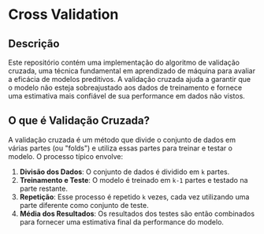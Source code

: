 # Cross Validation
## Descrição

Este repositório contém uma implementação do algoritmo de validação cruzada, uma técnica fundamental em aprendizado de máquina para avaliar a eficácia de modelos preditivos. A validação cruzada ajuda a garantir que o modelo não esteja sobreajustado aos dados de treinamento e fornece uma estimativa mais confiável de sua performance em dados não vistos.

## O que é Validação Cruzada?

A validação cruzada é um método que divide o conjunto de dados em várias partes (ou "folds") e utiliza essas partes para treinar e testar o modelo. O processo típico envolve:

1. **Divisão dos Dados**: O conjunto de dados é dividido em `k` partes.
2. **Treinamento e Teste**: O modelo é treinado em `k-1` partes e testado na parte restante.
3. **Repetição**: Esse processo é repetido `k` vezes, cada vez utilizando uma parte diferente como conjunto de teste.
4. **Média dos Resultados**: Os resultados dos testes são então combinados para fornecer uma estimativa final da performance do modelo.
